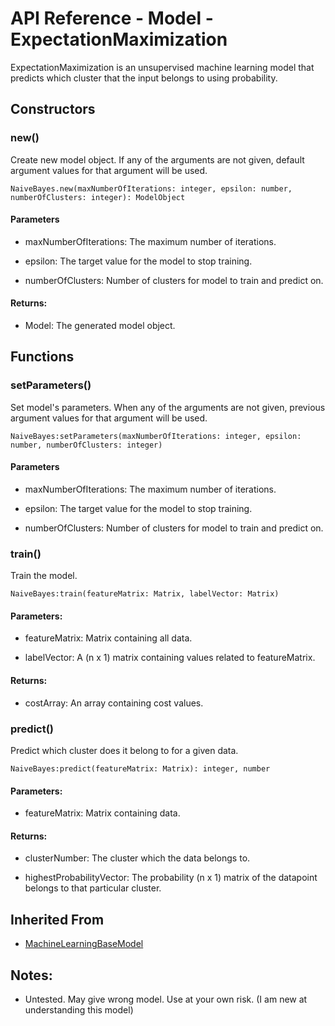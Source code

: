 # API Reference - Model - ExpectationMaximization

ExpectationMaximization is an unsupervised machine learning model that predicts which cluster that the input belongs to using probability.

## Constructors

### new()

Create new model object. If any of the arguments are not given, default argument values for that argument will be used.

```
NaiveBayes.new(maxNumberOfIterations: integer, epsilon: number, numberOfClusters: integer): ModelObject
```
#### Parameters

* maxNumberOfIterations: The maximum number of iterations.

* epsilon: The target value for the model to stop training.

* numberOfClusters: Number of clusters for model to train and predict on.

#### Returns:

* Model: The generated model object.

## Functions

### setParameters()

Set model's parameters. When any of the arguments are not given, previous argument values for that argument will be used.

```
NaiveBayes:setParameters(maxNumberOfIterations: integer, epsilon: number, numberOfClusters: integer)
```

#### Parameters

* maxNumberOfIterations: The maximum number of iterations.

* epsilon: The target value for the model to stop training.

* numberOfClusters: Number of clusters for model to train and predict on.

### train()

Train the model.

```
NaiveBayes:train(featureMatrix: Matrix, labelVector: Matrix)
```

#### Parameters:

* featureMatrix: Matrix containing all data.

* labelVector: A (n x 1) matrix containing values related to featureMatrix.

#### Returns:

* costArray: An array containing cost values.

### predict()

Predict which cluster does it belong to for a given data.

```
NaiveBayes:predict(featureMatrix: Matrix): integer, number
```

#### Parameters:

* featureMatrix: Matrix containing data.

#### Returns:

* clusterNumber: The cluster which the data belongs to.

* highestProbabilityVector: The probability (n x 1) matrix of the datapoint belongs to that particular cluster.

## Inherited From

* [MachineLearningBaseModel](MachineLearningBaseModel.md)

## Notes:

* Untested. May give wrong model. Use at your own risk. (I am new at understanding this model)
